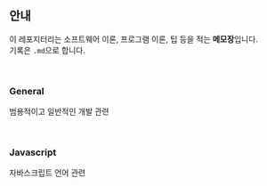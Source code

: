 
## 안내

이 레포지터리는 소프트웨어 이론, 프로그램 이론, 팁 등을 적는 **메모장**입니다.  
기록은 `.md`으로 합니다.

<br />

### General

범용적이고 일반적인 개발 관련 

<br />

### Javascript

자바스크립트 언어 관련